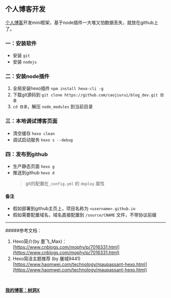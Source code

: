 
## 个人博客开发 
[个人博客](https://nbjqr.xyz)开发mini框架，基于node插件一大堆又怕数据丢失，就放在github上了。

### 一：安装软件
* 安装 `git` 
* 安装 `nodejs`
### 二：安装node插件
1. 全局安装hexo插件 `npm install hexo-cli -g`
2. 下载git源码到  `git clone https://github.com/caojiurui/blog_dev.git 目录`
3. `cd 目录`，解压 `node_modules` 到当前目录
### 三：本地调试博客页面
* 清空缓存 `hexo clean`
* 调试启动服务 `hexo s --debug`
### 四：发布到github
* 生产静态页面 `hexo g`
* 推送到github `hexo d`
	> git的配置在`_config.yml` 的 `deploy` 属性

#### 备注
* 假如部署到github主页上，项目名称为 `<username>.github.io`
* 假如需要配置域名，域名直接配置到 `/source/CNAME` 文件，不带协议前缀

---
#####参考文档：
1. Hexo简介(by 墨飞_Max)：[https://www.cnblogs.com/mophy/p/7016331.html](https://www.cnblogs.com/mophy/p/7016331.html)
2. Hexo简洁主题推荐 (by 屠城9441) [https://www.haomwei.com/technology/maupassant-hexo.html](https://www.haomwei.com/technology/maupassant-hexo.html)

<br/>

**[我的博客：树洞X](https://nbjqr.xyz)**

